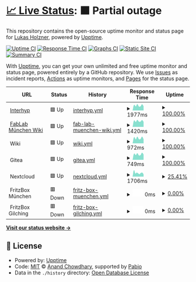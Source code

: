 # [📈 Live Status](https://lukas-holzner.github.io/uptime-monitor): <!--live status--> **🟧 Partial outage**

This repository contains the open-source uptime monitor and status page for [Lukas Holzner](https://lholz.de), powered by [Upptime](https://github.com/upptime/upptime).

[![Uptime CI](https://github.com/lukas-holzner/uptime-monitor/workflows/Uptime%20CI/badge.svg)](https://github.com/lukas-holzner/uptime-monitor/actions?query=workflow%3A%22Uptime+CI%22)
[![Response Time CI](https://github.com/lukas-holzner/uptime-monitor/workflows/Response%20Time%20CI/badge.svg)](https://github.com/lukas-holzner/uptime-monitor/actions?query=workflow%3A%22Response+Time+CI%22)
[![Graphs CI](https://github.com/lukas-holzner/uptime-monitor/workflows/Graphs%20CI/badge.svg)](https://github.com/lukas-holzner/uptime-monitor/actions?query=workflow%3A%22Graphs+CI%22)
[![Static Site CI](https://github.com/lukas-holzner/uptime-monitor/workflows/Static%20Site%20CI/badge.svg)](https://github.com/lukas-holzner/uptime-monitor/actions?query=workflow%3A%22Static+Site+CI%22)
[![Summary CI](https://github.com/lukas-holzner/uptime-monitor/workflows/Summary%20CI/badge.svg)](https://github.com/lukas-holzner/uptime-monitor/actions?query=workflow%3A%22Summary+CI%22)

With [Upptime](https://upptime.js.org), you can get your own unlimited and free uptime monitor and status page, powered entirely by a GitHub repository. We use [Issues](https://github.com/lukas-holzner/uptime-monitor/issues) as incident reports, [Actions](https://github.com/lukas-holzner/uptime-monitor/actions) as uptime monitors, and [Pages](https://lukas-holzner.github.io/uptime-monitor) for the status page.

<!--start: status pages-->
<!-- This summary is generated by Upptime (https://github.com/upptime/upptime) -->
<!-- Do not edit this manually, your changes will be overwritten -->
<!-- prettier-ignore -->
| URL | Status | History | Response Time | Uptime |
| --- | ------ | ------- | ------------- | ------ |
| <img alt="" src="https://icons.duckduckgo.com/ip3/interhyp.de.ico" height="13"> [Interhyp](https://interhyp.de) | 🟩 Up | [interhyp.yml](https://github.com/lukas-holzner/uptime-monitor/commits/HEAD/history/interhyp.yml) | <details><summary><img alt="Response time graph" src="./graphs/interhyp/response-time-week.png" height="20"> 1977ms</summary><br><a href="https://lukas-holzner.github.io/uptime-monitor/history/interhyp"><img alt="Response time 1986" src="https://img.shields.io/endpoint?url=https%3A%2F%2Fraw.githubusercontent.com%2Flukas-holzner%2Fuptime-monitor%2FHEAD%2Fapi%2Finterhyp%2Fresponse-time.json"></a><br><a href="https://lukas-holzner.github.io/uptime-monitor/history/interhyp"><img alt="24-hour response time 1677" src="https://img.shields.io/endpoint?url=https%3A%2F%2Fraw.githubusercontent.com%2Flukas-holzner%2Fuptime-monitor%2FHEAD%2Fapi%2Finterhyp%2Fresponse-time-day.json"></a><br><a href="https://lukas-holzner.github.io/uptime-monitor/history/interhyp"><img alt="7-day response time 1977" src="https://img.shields.io/endpoint?url=https%3A%2F%2Fraw.githubusercontent.com%2Flukas-holzner%2Fuptime-monitor%2FHEAD%2Fapi%2Finterhyp%2Fresponse-time-week.json"></a><br><a href="https://lukas-holzner.github.io/uptime-monitor/history/interhyp"><img alt="30-day response time 1950" src="https://img.shields.io/endpoint?url=https%3A%2F%2Fraw.githubusercontent.com%2Flukas-holzner%2Fuptime-monitor%2FHEAD%2Fapi%2Finterhyp%2Fresponse-time-month.json"></a><br><a href="https://lukas-holzner.github.io/uptime-monitor/history/interhyp"><img alt="1-year response time 1986" src="https://img.shields.io/endpoint?url=https%3A%2F%2Fraw.githubusercontent.com%2Flukas-holzner%2Fuptime-monitor%2FHEAD%2Fapi%2Finterhyp%2Fresponse-time-year.json"></a></details> | <details><summary><a href="https://lukas-holzner.github.io/uptime-monitor/history/interhyp">100.00%</a></summary><a href="https://lukas-holzner.github.io/uptime-monitor/history/interhyp"><img alt="All-time uptime 99.92%" src="https://img.shields.io/endpoint?url=https%3A%2F%2Fraw.githubusercontent.com%2Flukas-holzner%2Fuptime-monitor%2FHEAD%2Fapi%2Finterhyp%2Fuptime.json"></a><br><a href="https://lukas-holzner.github.io/uptime-monitor/history/interhyp"><img alt="24-hour uptime 100.00%" src="https://img.shields.io/endpoint?url=https%3A%2F%2Fraw.githubusercontent.com%2Flukas-holzner%2Fuptime-monitor%2FHEAD%2Fapi%2Finterhyp%2Fuptime-day.json"></a><br><a href="https://lukas-holzner.github.io/uptime-monitor/history/interhyp"><img alt="7-day uptime 100.00%" src="https://img.shields.io/endpoint?url=https%3A%2F%2Fraw.githubusercontent.com%2Flukas-holzner%2Fuptime-monitor%2FHEAD%2Fapi%2Finterhyp%2Fuptime-week.json"></a><br><a href="https://lukas-holzner.github.io/uptime-monitor/history/interhyp"><img alt="30-day uptime 99.80%" src="https://img.shields.io/endpoint?url=https%3A%2F%2Fraw.githubusercontent.com%2Flukas-holzner%2Fuptime-monitor%2FHEAD%2Fapi%2Finterhyp%2Fuptime-month.json"></a><br><a href="https://lukas-holzner.github.io/uptime-monitor/history/interhyp"><img alt="1-year uptime 99.92%" src="https://img.shields.io/endpoint?url=https%3A%2F%2Fraw.githubusercontent.com%2Flukas-holzner%2Fuptime-monitor%2FHEAD%2Fapi%2Finterhyp%2Fuptime-year.json"></a></details>
| <img alt="" src="https://icons.duckduckgo.com/ip3/wiki.fablab-muenchen.de.ico" height="13"> [FabLab München Wiki](https://wiki.fablab-muenchen.de) | 🟩 Up | [fab-lab-muenchen-wiki.yml](https://github.com/lukas-holzner/uptime-monitor/commits/HEAD/history/fab-lab-muenchen-wiki.yml) | <details><summary><img alt="Response time graph" src="./graphs/fab-lab-muenchen-wiki/response-time-week.png" height="20"> 1420ms</summary><br><a href="https://lukas-holzner.github.io/uptime-monitor/history/fab-lab-muenchen-wiki"><img alt="Response time 1818" src="https://img.shields.io/endpoint?url=https%3A%2F%2Fraw.githubusercontent.com%2Flukas-holzner%2Fuptime-monitor%2FHEAD%2Fapi%2Ffab-lab-muenchen-wiki%2Fresponse-time.json"></a><br><a href="https://lukas-holzner.github.io/uptime-monitor/history/fab-lab-muenchen-wiki"><img alt="24-hour response time 1228" src="https://img.shields.io/endpoint?url=https%3A%2F%2Fraw.githubusercontent.com%2Flukas-holzner%2Fuptime-monitor%2FHEAD%2Fapi%2Ffab-lab-muenchen-wiki%2Fresponse-time-day.json"></a><br><a href="https://lukas-holzner.github.io/uptime-monitor/history/fab-lab-muenchen-wiki"><img alt="7-day response time 1420" src="https://img.shields.io/endpoint?url=https%3A%2F%2Fraw.githubusercontent.com%2Flukas-holzner%2Fuptime-monitor%2FHEAD%2Fapi%2Ffab-lab-muenchen-wiki%2Fresponse-time-week.json"></a><br><a href="https://lukas-holzner.github.io/uptime-monitor/history/fab-lab-muenchen-wiki"><img alt="30-day response time 1435" src="https://img.shields.io/endpoint?url=https%3A%2F%2Fraw.githubusercontent.com%2Flukas-holzner%2Fuptime-monitor%2FHEAD%2Fapi%2Ffab-lab-muenchen-wiki%2Fresponse-time-month.json"></a><br><a href="https://lukas-holzner.github.io/uptime-monitor/history/fab-lab-muenchen-wiki"><img alt="1-year response time 1818" src="https://img.shields.io/endpoint?url=https%3A%2F%2Fraw.githubusercontent.com%2Flukas-holzner%2Fuptime-monitor%2FHEAD%2Fapi%2Ffab-lab-muenchen-wiki%2Fresponse-time-year.json"></a></details> | <details><summary><a href="https://lukas-holzner.github.io/uptime-monitor/history/fab-lab-muenchen-wiki">100.00%</a></summary><a href="https://lukas-holzner.github.io/uptime-monitor/history/fab-lab-muenchen-wiki"><img alt="All-time uptime 99.96%" src="https://img.shields.io/endpoint?url=https%3A%2F%2Fraw.githubusercontent.com%2Flukas-holzner%2Fuptime-monitor%2FHEAD%2Fapi%2Ffab-lab-muenchen-wiki%2Fuptime.json"></a><br><a href="https://lukas-holzner.github.io/uptime-monitor/history/fab-lab-muenchen-wiki"><img alt="24-hour uptime 100.00%" src="https://img.shields.io/endpoint?url=https%3A%2F%2Fraw.githubusercontent.com%2Flukas-holzner%2Fuptime-monitor%2FHEAD%2Fapi%2Ffab-lab-muenchen-wiki%2Fuptime-day.json"></a><br><a href="https://lukas-holzner.github.io/uptime-monitor/history/fab-lab-muenchen-wiki"><img alt="7-day uptime 100.00%" src="https://img.shields.io/endpoint?url=https%3A%2F%2Fraw.githubusercontent.com%2Flukas-holzner%2Fuptime-monitor%2FHEAD%2Fapi%2Ffab-lab-muenchen-wiki%2Fuptime-week.json"></a><br><a href="https://lukas-holzner.github.io/uptime-monitor/history/fab-lab-muenchen-wiki"><img alt="30-day uptime 100.00%" src="https://img.shields.io/endpoint?url=https%3A%2F%2Fraw.githubusercontent.com%2Flukas-holzner%2Fuptime-monitor%2FHEAD%2Fapi%2Ffab-lab-muenchen-wiki%2Fuptime-month.json"></a><br><a href="https://lukas-holzner.github.io/uptime-monitor/history/fab-lab-muenchen-wiki"><img alt="1-year uptime 99.96%" src="https://img.shields.io/endpoint?url=https%3A%2F%2Fraw.githubusercontent.com%2Flukas-holzner%2Fuptime-monitor%2FHEAD%2Fapi%2Ffab-lab-muenchen-wiki%2Fuptime-year.json"></a></details>
| <img alt="" src="https://js.wiki/favicons/favicon-32x32.png" height="13"> Wiki | 🟩 Up | [wiki.yml](https://github.com/lukas-holzner/uptime-monitor/commits/HEAD/history/wiki.yml) | <details><summary><img alt="Response time graph" src="./graphs/wiki/response-time-week.png" height="20"> 972ms</summary><br><a href="https://lukas-holzner.github.io/uptime-monitor/history/wiki"><img alt="Response time 1086" src="https://img.shields.io/endpoint?url=https%3A%2F%2Fraw.githubusercontent.com%2Flukas-holzner%2Fuptime-monitor%2FHEAD%2Fapi%2Fwiki%2Fresponse-time.json"></a><br><a href="https://lukas-holzner.github.io/uptime-monitor/history/wiki"><img alt="24-hour response time 760" src="https://img.shields.io/endpoint?url=https%3A%2F%2Fraw.githubusercontent.com%2Flukas-holzner%2Fuptime-monitor%2FHEAD%2Fapi%2Fwiki%2Fresponse-time-day.json"></a><br><a href="https://lukas-holzner.github.io/uptime-monitor/history/wiki"><img alt="7-day response time 972" src="https://img.shields.io/endpoint?url=https%3A%2F%2Fraw.githubusercontent.com%2Flukas-holzner%2Fuptime-monitor%2FHEAD%2Fapi%2Fwiki%2Fresponse-time-week.json"></a><br><a href="https://lukas-holzner.github.io/uptime-monitor/history/wiki"><img alt="30-day response time 1240" src="https://img.shields.io/endpoint?url=https%3A%2F%2Fraw.githubusercontent.com%2Flukas-holzner%2Fuptime-monitor%2FHEAD%2Fapi%2Fwiki%2Fresponse-time-month.json"></a><br><a href="https://lukas-holzner.github.io/uptime-monitor/history/wiki"><img alt="1-year response time 1086" src="https://img.shields.io/endpoint?url=https%3A%2F%2Fraw.githubusercontent.com%2Flukas-holzner%2Fuptime-monitor%2FHEAD%2Fapi%2Fwiki%2Fresponse-time-year.json"></a></details> | <details><summary><a href="https://lukas-holzner.github.io/uptime-monitor/history/wiki">100.00%</a></summary><a href="https://lukas-holzner.github.io/uptime-monitor/history/wiki"><img alt="All-time uptime 97.45%" src="https://img.shields.io/endpoint?url=https%3A%2F%2Fraw.githubusercontent.com%2Flukas-holzner%2Fuptime-monitor%2FHEAD%2Fapi%2Fwiki%2Fuptime.json"></a><br><a href="https://lukas-holzner.github.io/uptime-monitor/history/wiki"><img alt="24-hour uptime 100.00%" src="https://img.shields.io/endpoint?url=https%3A%2F%2Fraw.githubusercontent.com%2Flukas-holzner%2Fuptime-monitor%2FHEAD%2Fapi%2Fwiki%2Fuptime-day.json"></a><br><a href="https://lukas-holzner.github.io/uptime-monitor/history/wiki"><img alt="7-day uptime 100.00%" src="https://img.shields.io/endpoint?url=https%3A%2F%2Fraw.githubusercontent.com%2Flukas-holzner%2Fuptime-monitor%2FHEAD%2Fapi%2Fwiki%2Fuptime-week.json"></a><br><a href="https://lukas-holzner.github.io/uptime-monitor/history/wiki"><img alt="30-day uptime 90.27%" src="https://img.shields.io/endpoint?url=https%3A%2F%2Fraw.githubusercontent.com%2Flukas-holzner%2Fuptime-monitor%2FHEAD%2Fapi%2Fwiki%2Fuptime-month.json"></a><br><a href="https://lukas-holzner.github.io/uptime-monitor/history/wiki"><img alt="1-year uptime 97.45%" src="https://img.shields.io/endpoint?url=https%3A%2F%2Fraw.githubusercontent.com%2Flukas-holzner%2Fuptime-monitor%2FHEAD%2Fapi%2Fwiki%2Fuptime-year.json"></a></details>
| <img alt="" src="https://about.gitea.com/gitea.svg" height="13"> Gitea | 🟩 Up | [gitea.yml](https://github.com/lukas-holzner/uptime-monitor/commits/HEAD/history/gitea.yml) | <details><summary><img alt="Response time graph" src="./graphs/gitea/response-time-week.png" height="20"> 749ms</summary><br><a href="https://lukas-holzner.github.io/uptime-monitor/history/gitea"><img alt="Response time 786" src="https://img.shields.io/endpoint?url=https%3A%2F%2Fraw.githubusercontent.com%2Flukas-holzner%2Fuptime-monitor%2FHEAD%2Fapi%2Fgitea%2Fresponse-time.json"></a><br><a href="https://lukas-holzner.github.io/uptime-monitor/history/gitea"><img alt="24-hour response time 703" src="https://img.shields.io/endpoint?url=https%3A%2F%2Fraw.githubusercontent.com%2Flukas-holzner%2Fuptime-monitor%2FHEAD%2Fapi%2Fgitea%2Fresponse-time-day.json"></a><br><a href="https://lukas-holzner.github.io/uptime-monitor/history/gitea"><img alt="7-day response time 749" src="https://img.shields.io/endpoint?url=https%3A%2F%2Fraw.githubusercontent.com%2Flukas-holzner%2Fuptime-monitor%2FHEAD%2Fapi%2Fgitea%2Fresponse-time-week.json"></a><br><a href="https://lukas-holzner.github.io/uptime-monitor/history/gitea"><img alt="30-day response time 850" src="https://img.shields.io/endpoint?url=https%3A%2F%2Fraw.githubusercontent.com%2Flukas-holzner%2Fuptime-monitor%2FHEAD%2Fapi%2Fgitea%2Fresponse-time-month.json"></a><br><a href="https://lukas-holzner.github.io/uptime-monitor/history/gitea"><img alt="1-year response time 786" src="https://img.shields.io/endpoint?url=https%3A%2F%2Fraw.githubusercontent.com%2Flukas-holzner%2Fuptime-monitor%2FHEAD%2Fapi%2Fgitea%2Fresponse-time-year.json"></a></details> | <details><summary><a href="https://lukas-holzner.github.io/uptime-monitor/history/gitea">100.00%</a></summary><a href="https://lukas-holzner.github.io/uptime-monitor/history/gitea"><img alt="All-time uptime 100.00%" src="https://img.shields.io/endpoint?url=https%3A%2F%2Fraw.githubusercontent.com%2Flukas-holzner%2Fuptime-monitor%2FHEAD%2Fapi%2Fgitea%2Fuptime.json"></a><br><a href="https://lukas-holzner.github.io/uptime-monitor/history/gitea"><img alt="24-hour uptime 100.00%" src="https://img.shields.io/endpoint?url=https%3A%2F%2Fraw.githubusercontent.com%2Flukas-holzner%2Fuptime-monitor%2FHEAD%2Fapi%2Fgitea%2Fuptime-day.json"></a><br><a href="https://lukas-holzner.github.io/uptime-monitor/history/gitea"><img alt="7-day uptime 100.00%" src="https://img.shields.io/endpoint?url=https%3A%2F%2Fraw.githubusercontent.com%2Flukas-holzner%2Fuptime-monitor%2FHEAD%2Fapi%2Fgitea%2Fuptime-week.json"></a><br><a href="https://lukas-holzner.github.io/uptime-monitor/history/gitea"><img alt="30-day uptime 100.00%" src="https://img.shields.io/endpoint?url=https%3A%2F%2Fraw.githubusercontent.com%2Flukas-holzner%2Fuptime-monitor%2FHEAD%2Fapi%2Fgitea%2Fuptime-month.json"></a><br><a href="https://lukas-holzner.github.io/uptime-monitor/history/gitea"><img alt="1-year uptime 100.00%" src="https://img.shields.io/endpoint?url=https%3A%2F%2Fraw.githubusercontent.com%2Flukas-holzner%2Fuptime-monitor%2FHEAD%2Fapi%2Fgitea%2Fuptime-year.json"></a></details>
| <img alt="" src="https://nextcloud.com/c/uploads/2022/03/favicon.png" height="13"> Nextcloud | 🟩 Up | [nextcloud.yml](https://github.com/lukas-holzner/uptime-monitor/commits/HEAD/history/nextcloud.yml) | <details><summary><img alt="Response time graph" src="./graphs/nextcloud/response-time-week.png" height="20"> 1706ms</summary><br><a href="https://lukas-holzner.github.io/uptime-monitor/history/nextcloud"><img alt="Response time 1556" src="https://img.shields.io/endpoint?url=https%3A%2F%2Fraw.githubusercontent.com%2Flukas-holzner%2Fuptime-monitor%2FHEAD%2Fapi%2Fnextcloud%2Fresponse-time.json"></a><br><a href="https://lukas-holzner.github.io/uptime-monitor/history/nextcloud"><img alt="24-hour response time 1036" src="https://img.shields.io/endpoint?url=https%3A%2F%2Fraw.githubusercontent.com%2Flukas-holzner%2Fuptime-monitor%2FHEAD%2Fapi%2Fnextcloud%2Fresponse-time-day.json"></a><br><a href="https://lukas-holzner.github.io/uptime-monitor/history/nextcloud"><img alt="7-day response time 1706" src="https://img.shields.io/endpoint?url=https%3A%2F%2Fraw.githubusercontent.com%2Flukas-holzner%2Fuptime-monitor%2FHEAD%2Fapi%2Fnextcloud%2Fresponse-time-week.json"></a><br><a href="https://lukas-holzner.github.io/uptime-monitor/history/nextcloud"><img alt="30-day response time 1437" src="https://img.shields.io/endpoint?url=https%3A%2F%2Fraw.githubusercontent.com%2Flukas-holzner%2Fuptime-monitor%2FHEAD%2Fapi%2Fnextcloud%2Fresponse-time-month.json"></a><br><a href="https://lukas-holzner.github.io/uptime-monitor/history/nextcloud"><img alt="1-year response time 1556" src="https://img.shields.io/endpoint?url=https%3A%2F%2Fraw.githubusercontent.com%2Flukas-holzner%2Fuptime-monitor%2FHEAD%2Fapi%2Fnextcloud%2Fresponse-time-year.json"></a></details> | <details><summary><a href="https://lukas-holzner.github.io/uptime-monitor/history/nextcloud">25.41%</a></summary><a href="https://lukas-holzner.github.io/uptime-monitor/history/nextcloud"><img alt="All-time uptime 86.20%" src="https://img.shields.io/endpoint?url=https%3A%2F%2Fraw.githubusercontent.com%2Flukas-holzner%2Fuptime-monitor%2FHEAD%2Fapi%2Fnextcloud%2Fuptime.json"></a><br><a href="https://lukas-holzner.github.io/uptime-monitor/history/nextcloud"><img alt="24-hour uptime 100.00%" src="https://img.shields.io/endpoint?url=https%3A%2F%2Fraw.githubusercontent.com%2Flukas-holzner%2Fuptime-monitor%2FHEAD%2Fapi%2Fnextcloud%2Fuptime-day.json"></a><br><a href="https://lukas-holzner.github.io/uptime-monitor/history/nextcloud"><img alt="7-day uptime 25.41%" src="https://img.shields.io/endpoint?url=https%3A%2F%2Fraw.githubusercontent.com%2Flukas-holzner%2Fuptime-monitor%2FHEAD%2Fapi%2Fnextcloud%2Fuptime-week.json"></a><br><a href="https://lukas-holzner.github.io/uptime-monitor/history/nextcloud"><img alt="30-day uptime 47.36%" src="https://img.shields.io/endpoint?url=https%3A%2F%2Fraw.githubusercontent.com%2Flukas-holzner%2Fuptime-monitor%2FHEAD%2Fapi%2Fnextcloud%2Fuptime-month.json"></a><br><a href="https://lukas-holzner.github.io/uptime-monitor/history/nextcloud"><img alt="1-year uptime 86.20%" src="https://img.shields.io/endpoint?url=https%3A%2F%2Fraw.githubusercontent.com%2Flukas-holzner%2Fuptime-monitor%2FHEAD%2Fapi%2Fnextcloud%2Fuptime-year.json"></a></details>
| <img alt="" src="https://sso.myfritz.net/static/images/icons/favicon.svg" height="13"> FritzBox München | 🟥 Down | [fritz-box-muenchen.yml](https://github.com/lukas-holzner/uptime-monitor/commits/HEAD/history/fritz-box-muenchen.yml) | <details><summary><img alt="Response time graph" src="./graphs/fritz-box-muenchen/response-time-week.png" height="20"> 0ms</summary><br><a href="https://lukas-holzner.github.io/uptime-monitor/history/fritz-box-muenchen"><img alt="Response time 0" src="https://img.shields.io/endpoint?url=https%3A%2F%2Fraw.githubusercontent.com%2Flukas-holzner%2Fuptime-monitor%2FHEAD%2Fapi%2Ffritz-box-muenchen%2Fresponse-time.json"></a><br><a href="https://lukas-holzner.github.io/uptime-monitor/history/fritz-box-muenchen"><img alt="24-hour response time 0" src="https://img.shields.io/endpoint?url=https%3A%2F%2Fraw.githubusercontent.com%2Flukas-holzner%2Fuptime-monitor%2FHEAD%2Fapi%2Ffritz-box-muenchen%2Fresponse-time-day.json"></a><br><a href="https://lukas-holzner.github.io/uptime-monitor/history/fritz-box-muenchen"><img alt="7-day response time 0" src="https://img.shields.io/endpoint?url=https%3A%2F%2Fraw.githubusercontent.com%2Flukas-holzner%2Fuptime-monitor%2FHEAD%2Fapi%2Ffritz-box-muenchen%2Fresponse-time-week.json"></a><br><a href="https://lukas-holzner.github.io/uptime-monitor/history/fritz-box-muenchen"><img alt="30-day response time 0" src="https://img.shields.io/endpoint?url=https%3A%2F%2Fraw.githubusercontent.com%2Flukas-holzner%2Fuptime-monitor%2FHEAD%2Fapi%2Ffritz-box-muenchen%2Fresponse-time-month.json"></a><br><a href="https://lukas-holzner.github.io/uptime-monitor/history/fritz-box-muenchen"><img alt="1-year response time 0" src="https://img.shields.io/endpoint?url=https%3A%2F%2Fraw.githubusercontent.com%2Flukas-holzner%2Fuptime-monitor%2FHEAD%2Fapi%2Ffritz-box-muenchen%2Fresponse-time-year.json"></a></details> | <details><summary><a href="https://lukas-holzner.github.io/uptime-monitor/history/fritz-box-muenchen">0.00%</a></summary><a href="https://lukas-holzner.github.io/uptime-monitor/history/fritz-box-muenchen"><img alt="All-time uptime 0.00%" src="https://img.shields.io/endpoint?url=https%3A%2F%2Fraw.githubusercontent.com%2Flukas-holzner%2Fuptime-monitor%2FHEAD%2Fapi%2Ffritz-box-muenchen%2Fuptime.json"></a><br><a href="https://lukas-holzner.github.io/uptime-monitor/history/fritz-box-muenchen"><img alt="24-hour uptime 0.00%" src="https://img.shields.io/endpoint?url=https%3A%2F%2Fraw.githubusercontent.com%2Flukas-holzner%2Fuptime-monitor%2FHEAD%2Fapi%2Ffritz-box-muenchen%2Fuptime-day.json"></a><br><a href="https://lukas-holzner.github.io/uptime-monitor/history/fritz-box-muenchen"><img alt="7-day uptime 0.00%" src="https://img.shields.io/endpoint?url=https%3A%2F%2Fraw.githubusercontent.com%2Flukas-holzner%2Fuptime-monitor%2FHEAD%2Fapi%2Ffritz-box-muenchen%2Fuptime-week.json"></a><br><a href="https://lukas-holzner.github.io/uptime-monitor/history/fritz-box-muenchen"><img alt="30-day uptime 1.38%" src="https://img.shields.io/endpoint?url=https%3A%2F%2Fraw.githubusercontent.com%2Flukas-holzner%2Fuptime-monitor%2FHEAD%2Fapi%2Ffritz-box-muenchen%2Fuptime-month.json"></a><br><a href="https://lukas-holzner.github.io/uptime-monitor/history/fritz-box-muenchen"><img alt="1-year uptime 0.00%" src="https://img.shields.io/endpoint?url=https%3A%2F%2Fraw.githubusercontent.com%2Flukas-holzner%2Fuptime-monitor%2FHEAD%2Fapi%2Ffritz-box-muenchen%2Fuptime-year.json"></a></details>
| <img alt="" src="https://icons.duckduckgo.com/ip3/null.ico" height="13"> FritzBox Gilching | 🟥 Down | [fritz-box-gilching.yml](https://github.com/lukas-holzner/uptime-monitor/commits/HEAD/history/fritz-box-gilching.yml) | <details><summary><img alt="Response time graph" src="./graphs/fritz-box-gilching/response-time-week.png" height="20"> 0ms</summary><br><a href="https://lukas-holzner.github.io/uptime-monitor/history/fritz-box-gilching"><img alt="Response time 0" src="https://img.shields.io/endpoint?url=https%3A%2F%2Fraw.githubusercontent.com%2Flukas-holzner%2Fuptime-monitor%2FHEAD%2Fapi%2Ffritz-box-gilching%2Fresponse-time.json"></a><br><a href="https://lukas-holzner.github.io/uptime-monitor/history/fritz-box-gilching"><img alt="24-hour response time 0" src="https://img.shields.io/endpoint?url=https%3A%2F%2Fraw.githubusercontent.com%2Flukas-holzner%2Fuptime-monitor%2FHEAD%2Fapi%2Ffritz-box-gilching%2Fresponse-time-day.json"></a><br><a href="https://lukas-holzner.github.io/uptime-monitor/history/fritz-box-gilching"><img alt="7-day response time 0" src="https://img.shields.io/endpoint?url=https%3A%2F%2Fraw.githubusercontent.com%2Flukas-holzner%2Fuptime-monitor%2FHEAD%2Fapi%2Ffritz-box-gilching%2Fresponse-time-week.json"></a><br><a href="https://lukas-holzner.github.io/uptime-monitor/history/fritz-box-gilching"><img alt="30-day response time 0" src="https://img.shields.io/endpoint?url=https%3A%2F%2Fraw.githubusercontent.com%2Flukas-holzner%2Fuptime-monitor%2FHEAD%2Fapi%2Ffritz-box-gilching%2Fresponse-time-month.json"></a><br><a href="https://lukas-holzner.github.io/uptime-monitor/history/fritz-box-gilching"><img alt="1-year response time 0" src="https://img.shields.io/endpoint?url=https%3A%2F%2Fraw.githubusercontent.com%2Flukas-holzner%2Fuptime-monitor%2FHEAD%2Fapi%2Ffritz-box-gilching%2Fresponse-time-year.json"></a></details> | <details><summary><a href="https://lukas-holzner.github.io/uptime-monitor/history/fritz-box-gilching">0.00%</a></summary><a href="https://lukas-holzner.github.io/uptime-monitor/history/fritz-box-gilching"><img alt="All-time uptime 0.00%" src="https://img.shields.io/endpoint?url=https%3A%2F%2Fraw.githubusercontent.com%2Flukas-holzner%2Fuptime-monitor%2FHEAD%2Fapi%2Ffritz-box-gilching%2Fuptime.json"></a><br><a href="https://lukas-holzner.github.io/uptime-monitor/history/fritz-box-gilching"><img alt="24-hour uptime 0.00%" src="https://img.shields.io/endpoint?url=https%3A%2F%2Fraw.githubusercontent.com%2Flukas-holzner%2Fuptime-monitor%2FHEAD%2Fapi%2Ffritz-box-gilching%2Fuptime-day.json"></a><br><a href="https://lukas-holzner.github.io/uptime-monitor/history/fritz-box-gilching"><img alt="7-day uptime 0.00%" src="https://img.shields.io/endpoint?url=https%3A%2F%2Fraw.githubusercontent.com%2Flukas-holzner%2Fuptime-monitor%2FHEAD%2Fapi%2Ffritz-box-gilching%2Fuptime-week.json"></a><br><a href="https://lukas-holzner.github.io/uptime-monitor/history/fritz-box-gilching"><img alt="30-day uptime 1.38%" src="https://img.shields.io/endpoint?url=https%3A%2F%2Fraw.githubusercontent.com%2Flukas-holzner%2Fuptime-monitor%2FHEAD%2Fapi%2Ffritz-box-gilching%2Fuptime-month.json"></a><br><a href="https://lukas-holzner.github.io/uptime-monitor/history/fritz-box-gilching"><img alt="1-year uptime 0.00%" src="https://img.shields.io/endpoint?url=https%3A%2F%2Fraw.githubusercontent.com%2Flukas-holzner%2Fuptime-monitor%2FHEAD%2Fapi%2Ffritz-box-gilching%2Fuptime-year.json"></a></details>

<!--end: status pages-->

[**Visit our status website →**](https://lukas-holzner.github.io/uptime-monitor)

## 📄 License

- Powered by: [Upptime](https://github.com/upptime/upptime)
- Code: [MIT](./LICENSE) © [Anand Chowdhary](https://anandchowdhary.com), supported by [Pabio](https://pabio.com)
- Data in the `./history` directory: [Open Database License](https://opendatacommons.org/licenses/odbl/1-0/)
